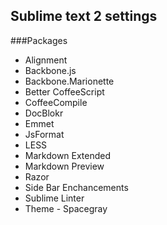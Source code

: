 ﻿Sublime text 2 settings
-----------------------


###Packages

- Alignment
- Backbone.js
- Backbone.Marionette
- Better CoffeeScript
- CoffeeCompile
- DocBlokr
- Emmet
- JsFormat
- LESS
- Markdown Extended
- Markdown Preview
- Razor
- Side Bar Enchancements
- Sublime Linter
- Theme - Spacegray